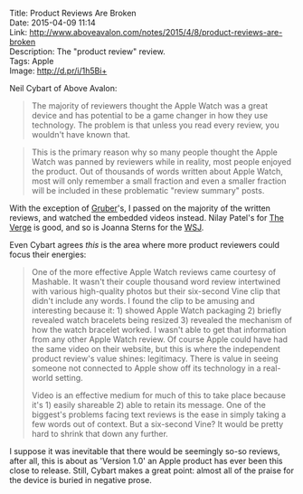 Title: Product Reviews Are Broken  
Date: 2015-04-09 11:14  
Link: http://www.aboveavalon.com/notes/2015/4/8/product-reviews-are-broken  
Description: The "product review" review.  
Tags: Apple  
Image: http://d.pr/i/1h5Bi+  

Neil Cybart of Above Avalon:

> The majority of reviewers thought the Apple Watch was a great device and has potential to be a game changer in how they use technology. The problem is that unless you read every review, you wouldn't have known that.

> This is the primary reason why so many people thought the Apple Watch was panned by reviewers while in reality, most people enjoyed the product. Out of thousands of words written about Apple Watch, most will only remember a small fraction and even a smaller fraction will be included in these problematic "review summary" posts.

With the exception of [Gruber][daringfireball]'s, I passed on the majority of the written reviews, and watched the embedded videos instead. Nilay Patel's for [The Verge][youtube] is good, and so is Joanna Sterns for the [WSJ][youtube 2].

Even Cybart agrees *this* is the area where more product reviewers could focus their energies:

> One of the more effective Apple Watch reviews came courtesy of Mashable. It wasn't their couple thousand word review intertwined with various high-quality photos but their six-second Vine clip that didn't include any words. I found the clip to be amusing and interesting because it: 1) showed Apple Watch packaging 2) briefly revealed watch bracelets being resized 3) revealed the mechanism of how the watch bracelet worked. I wasn't able to get that information from any other Apple Watch review. Of course Apple could have had the same video on their website, but this is where the independent product review's value shines: legitimacy. There is value in seeing someone not connected to Apple show off its technology in a real-world setting. 
>
> Video is an effective medium for much of this to take place because it's 1) easily shareable 2) able to retain its message. One of the biggest's problems facing text reviews is the ease in simply taking a few words out of context. But a six-second Vine? It would be pretty hard to shrink that down any further.

I suppose it was inevitable that there would be seemingly so-so reviews, after all, this is about as 'Version 1.0' an Apple product has ever been this close to release. Still, Cybart makes a great point: almost all of the praise for the device is buried in negative prose. 

[daringfireball]: http://daringfireball.net/2015/04/the_apple_watch "John Gruber's review of the Apple Watch"
[youtube]: https://www.youtube.com/watch?v=noZAqbn92gM "The Verge's Apple Watch review"
[youtube 2]: https://www.youtube.com/watch?v=SAXRJPbT-5M "WSJ: 'Apple Watch: What Living With It Is Really Like'"